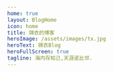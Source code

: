 ```yaml
---
home: true
layout: BlogHome
icon: home
title: 锦衣的博客
heroImage: /assets/images/tx.jpg
heroText: 锦衣Blog
heroFullScreen: true
tagline: 海内存知己,天涯诺比邻.
---
```

